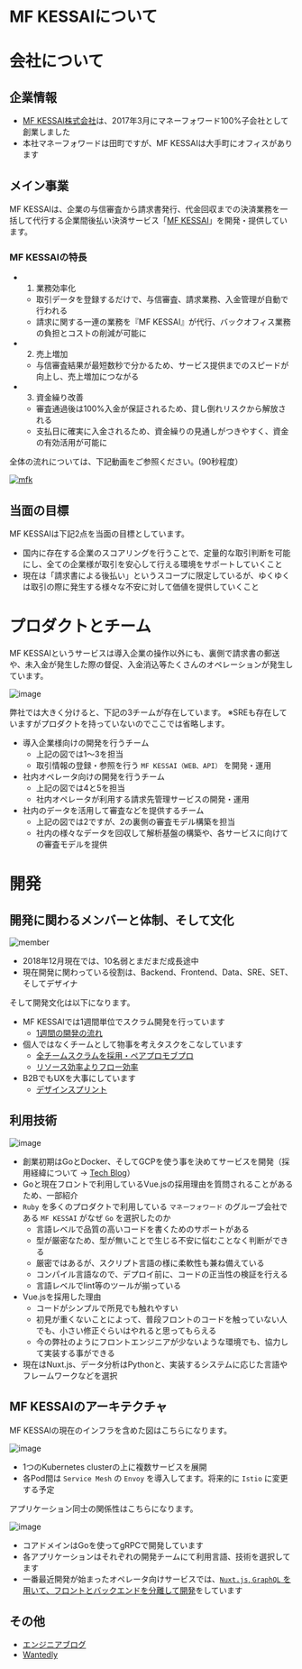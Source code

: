 MF KESSAIについて
===========================

# 会社について

## 企業情報

- [MF KESSAI株式会社](https://corp.mfkessai.co.jp)は、2017年3月にマネーフォワード100%子会社として創業しました
- 本社マネーフォワードは田町ですが、MF KESSAIは大手町にオフィスがあります

## メイン事業

MF KESSAIは、企業の与信審査から請求書発行、代金回収までの決済業務を一括して代行する企業間後払い決済サービス「[MF KESSAI](https://mfkessai.co.jp)」を開発・提供しています。

### MF KESSAIの特長

- 1. 業務効率化
  - 取引データを登録するだけで、与信審査、請求業務、入金管理が自動で行われる
  - 請求に関する一連の業務を『MF KESSAI』が代行、バックオフィス業務の負担とコストの削減が可能に
- 2. 売上増加
  - 与信審査結果が最短数秒で分かるため、サービス提供までのスピードが向上し、売上増加につながる
- 3. 資金繰り改善
  - 審査通過後は100%入金が保証されるため、貸し倒れリスクから解放される
  - 支払日に確実に入金されるため、資金繰りの見通しがつきやすく、資金の有効活用が可能に

全体の流れについては、下記動画をご参照ください。(90秒程度）

[![mfk](https://img.youtube.com/vi/wX-Q_nyIZLg/0.jpg)](https://www.youtube.com/watch?v=wX-Q_nyIZLg)


## 当面の目標

MF KESSAIは下記2点を当面の目標としています。

- 国内に存在する企業のスコアリングを行うことで、定量的な取引判断を可能にし、全ての企業様が取引を安心して行える環境をサポートしていくこと
- 現在は「請求書による後払い」というスコープに限定しているが、ゆくゆくは取引の際に発生する様々な不安に対して価値を提供していくこと

# プロダクトとチーム

MF KESSAIというサービスは導入企業の操作以外にも、裏側で請求書の郵送や、未入金が発生した際の督促、入金消込等たくさんのオペレーションが発生しています。

![image](/images/product_mfkessai.jpg)

弊社では大きく分けると、下記の3チームが存在しています。
※SREも存在していますがプロダクトを持っていないのでここでは省略します。

- 導入企業様向けの開発を行うチーム
  - 上記の図では1〜3を担当
  - 取引情報の登録・参照を行う `MF KESSAI（WEB、API）` を開発・運用
- 社内オペレータ向けの開発を行うチーム
  - 上記の図では4と5を担当
  - 社内オペレータが利用する請求先管理サービスの開発・運用
- 社内のデータを活用して審査などを提供するチーム
  - 上記の図では2ですが、2の裏側の審査モデル構築を担当
  - 社内の様々なデータを回収して解析基盤の構築や、各サービスに向けての審査モデルを提供

# 開発

## 開発に関わるメンバーと体制、そして文化

![member](/images/member.jpg)

- 2018年12月現在では、10名弱とまだまだ成長途中
- 現在開発に関わっている役割は、Backend、Frontend、Data、SRE、SET、そしてデザイナ

そして開発文化は以下になります。

- MF KESSAIでは1週間単位でスクラム開発を行っています
  - [1週間の開発の流れ](https://tech.mfkessai.co.jp/2018/04/1/#1週間の流れ)
- 個人ではなくチームとして物事を考えタスクをこなしています
  - [全チームスクラムを採用・ペアプロモブプロ](https://tech.mfkessai.co.jp/2018/04/1/)
  - [リソース効率よりフロー効率](https://tech.mfkessai.co.jp/2018/10/flow/)
- B2BでもUXを大事にしています
  - [デザインスプリント](https://tech.mfkessai.co.jp/2018/06/design-sprint/)

## 利用技術

![image](/images/use_technology.png)

- 創業初期はGoとDocker、そしてGCPを使う事を決めてサービスを開発（採用経緯について -> [Tech Blog](https://tech.mfkessai.co.jp/2017/07/1/)）
- Goと現在フロントで利用しているVue.jsの採用理由を質問されることがあるため、一部紹介
- `Ruby` を多くのプロダクトで利用している `マネーフォワード` のグループ会社である `MF KESSAI` がなぜ `Go` を選択したのか
  - 言語レベルで品質の高いコードを書くためのサポートがある
  - 型が厳密なため、型が無いことで生じる不安に悩むことなく判断ができる
  - 厳密ではあるが、スクリプト言語の様に柔軟性も兼ね備えている
  - コンパイル言語なので、デプロイ前に、コードの正当性の検証を行える
  - 言語レベルでlint等のツールが揃っている
- Vue.jsを採用した理由
  - コードがシンプルで所見でも触れやすい
  - 初見が重くないことによって、普段フロントのコードを触っていない人でも、小さい修正ぐらいはやれると思ってもらえる
  - 今の弊社のようにフロントエンジニアが少ないような環境でも、協力して実装する事ができる
- 現在はNuxt.js、データ分析はPythonと、実装するシステムに応じた言語やフレームワークなどを選択

## MF KESSAIのアーキテクチャ

MF KESSAIの現在のインフラを含めた図はこちらになります。

![image](/images/easy_infrastructure_diagram.png)

- 1つのKubernetes clusterの上に複数サービスを展開
- 各Pod間は `Service Mesh` の `Envoy` を導入してます。将来的に `Istio` に変更する予定

アプリケーション同士の関係性はこちらになります。

![image](/images/application.png)

- コアドメインはGoを使ってgRPCで開発しています
- 各アプリケーションはそれぞれの開発チームにて利用言語、技術を選択してます
- 一番最近開発が始まったオペレータ向けサービスでは、[`Nuxt.js`, `GraphQL` を用いて、フロントとバックエンドを分離して開発](https://tech.mfkessai.co.jp/2018/10/frontend/)をしています

## その他

- [エンジニアブログ](https://tech.mfkessai.co.jp)
- [Wantedly](https://www.wantedly.com/companies/mfkessai)
